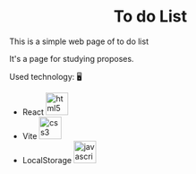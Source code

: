 <h1 align="center">To do List</h1>

This is a simple web page of to do list

It's a page for studying proposes.

Used technology: 🖥

<ul>
    <li>
        React <img src="" alt="html5" width="40" height="40"/>
    </li>
    <li>
        Vite <img src="" alt="css3" width="40" height="40"/>
    </li>
    <li>
        LocalStorage <img src="" alt="javascript" width="40" height="40"/>
    </li>
</ul>
